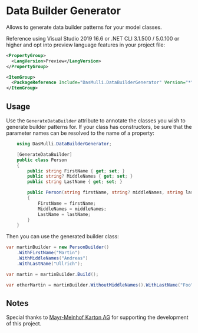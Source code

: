 # Data Builder Generator

Allows to generate data builder patterns for your model classes.

Reference using Visual Studio 2019 16.6 or .NET CLI 3.1.500 / 5.0.100 or higher and opt into preview language features in your project file:

```xml
<PropertyGroup>
  <LangVersion>Preview</LangVersion>
</PropertyGroup>

<ItemGroup>
  <PackageReference Include="DasMulli.DataBuilderGenerator" Version="*" PrivateAssets="All" />
</ItemGroup>
```

## Usage

Use the `GenerateDataBuilder` attribute to annotate the classes you wish to generate builder patterns for. If your class has constructors, be sure that the parameter names can be resolved to the name of a property:

```c#
    using DasMulli.DataBuilderGenerator;

    [GenerateDataBuilder]
    public class Person
    {
        public string FirstName { get; set; }
        public string? MiddleNames { get; set; }
        public string LastName { get; set; }

        public Person(string firstName, string? middleNames, string lastName)
        {
            FirstName = firstName;
            MiddleNames = middleNames;
            LastName = lastName;
        }
    }
```

Then you can use the generated builder class:

```c#
var martinBuilder = new PersonBuilder()
    .WithFirstName("Martin")
    .WithMiddleNames("Andreas")
    .WithLastName("Ullrich");

var martin = martinBuilder.Build();

var otherMartin = martinBuilder.WithoutMiddleNames().WithLastName("Foo").Build();
```

## Notes

Special thanks to [Mayr-Melnhof Karton AG](https://www.mayr-melnhof.com/) for supporting the development of this project.
